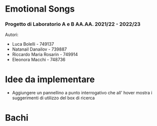 # Emotional Songs
### Progetto di Laboratorio A e B AA.AA. 2021/22 - 2022/23

Autori:

- Luca Bolelli - 749137
- Natanail Danailov - 739887
- Riccardo Maria Rosarin - 749914
- Eleonora Macchi - 748736


# Idee da implementare
- Aggiungere un pannellino a punto interrogativo che all' hover mostra i suggerimenti di utilizzo del box di ricerca 

# Bachi